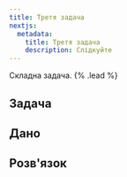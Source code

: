 ```yaml
---
title: Третя задача
nextjs:
  metadata:
    title: Третя задача
    description: Слідкуйте
---
```


Складна задача. {% .lead %}

## Задача

## Дано

## Розв'язок


